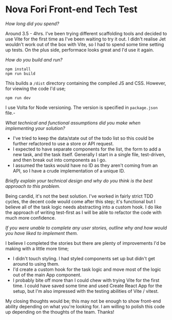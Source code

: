 # Nova Fori Front-end Tech Test

*How long did you spend?*

Around 3.5 - 4hrs. I've been trying different scaffolding tools and decided to
use Vite for the first time as I've been waiting to try it out. I didn't realise
Jet wouldn't work out of the box with Vite, so I had to spend some time setting
up tests. On the plus side, performace looks great and I'd use it again. 

*How do you build and run?*

```
npm install
npm run build
```

This builds a `/dist` directory containing the compiled JS and CSS. However, for
viewing the code I'd use;

```
npm run dev
```

I use Volta for Node versioning. The version is specified in `package.json` file.- 

*What technical and functional assumptions did you make when implementing your
solution?*

- I've tried to keep the data/state out of the todo list so this could be further
refactored to use a store or API request. 
- I expected to have separate components for the list, the form to add a new task, and
the task itself. Generally I start in a single file, test-driven, and then break
out into components as I go.
- I assumed the tasks would have no ID as they aren't coming from an API, so I
  have a crude implementation of a unique ID.

*Briefly explain your technical design and why do you think is the best
approach to this problem.*

Being candid, it's not the best solution. I've worked in fairly strict TDD
cycles, the decent code would come after this step; it's functional but I
believe all of the task logic needs abstracting into a custom hook. I do like
the approach of writing test-first as I will be able to refactor the code with
much more confidence.

*If you were unable to complete any user stories, outline why and how would
you have liked to implement them.*

I believe I completed the stories but there are plenty of improvements I'd be
making with a little more time;

- I didn't touch styling. I had styled components set up but didn't get
  around to using them.
- I'd create a custom hook for the task logic and move most of the logic out of
  the main App component.
- I probably bite off more than I could chew with trying Vite for the first
  time. I could have saved some time and used Create React App for the setup,
  but I'm also impressed with the testing abilities of Vite / vitest.

My closing thoughts would be; this may not be enough to show front-end ability
depending on what you're looking for. I am willing to polish this code up
depending on the thoughts of the team. Thanks! 


  



